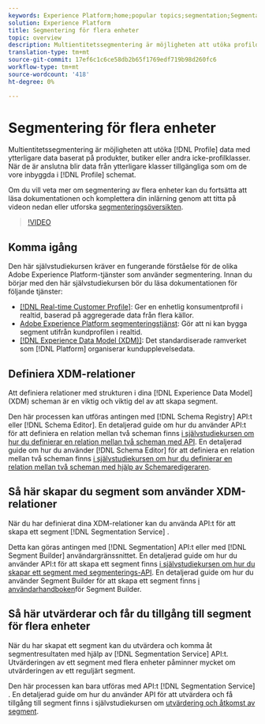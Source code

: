 ```yaml
---
keywords: Experience Platform;home;popular topics;segmentation;Segmentation;segment service;segments;Segments;multi-entity;multi-entity segmentation;multi-entity segments;
solution: Experience Platform
title: Segmentering för flera enheter
topic: overview
description: Multientitetssegmentering är möjligheten att utöka profildata med ytterligare data baserat på produkter, butiker eller andra icke-profilklasser. När de är anslutna blir data från ytterligare klasser tillgängliga som om de vore inbyggda i profilschemat.
translation-type: tm+mt
source-git-commit: 17ef6c1c6ce58db2b65f1769edf719b98d260fc6
workflow-type: tm+mt
source-wordcount: '418'
ht-degree: 0%

---
```



# Segmentering för flera enheter

Multientitetssegmentering är möjligheten att utöka [!DNL Profile] data med ytterligare data baserat på produkter, butiker eller andra icke-profilklasser. När de är anslutna blir data från ytterligare klasser tillgängliga som om de vore inbyggda i [!DNL Profile] schemat.

Om du vill veta mer om segmentering av flera enheter kan du fortsätta att läsa dokumentationen och komplettera din inlärning genom att titta på videon nedan eller utforska [segmenteringsöversikten](./home.md).

>[!VIDEO](https://video.tv.adobe.com/v/28947?quality=12&learn=on)

## Komma igång

Den här självstudiekursen kräver en fungerande förståelse för de olika Adobe Experience Platform-tjänster som använder segmentering. Innan du börjar med den här självstudiekursen bör du läsa dokumentationen för följande tjänster:

- [[!DNL Real-time Customer Profile]](../profile/home.md): Ger en enhetlig konsumentprofil i realtid, baserad på aggregerade data från flera källor.
- [Adobe Experience Platform segmenteringstjänst](./home.md): Gör att ni kan bygga segment utifrån kundprofilen i realtid.
- [[!DNL Experience Data Model (XDM)]](../xdm/home.md): Det standardiserade ramverket som [!DNL Platform] organiserar kundupplevelsedata.

## Definiera XDM-relationer

Att definiera relationer med strukturen i dina [!DNL Experience Data Model] (XDM) scheman är en viktig och viktig del av att skapa segment.

Den här processen kan utföras antingen med [!DNL Schema Registry] API:t eller [!DNL Schema Editor]. En detaljerad guide om hur du använder API:t för att definiera en relation mellan två scheman finns [i självstudiekursen om hur du definierar en relation mellan två scheman med API](../xdm/tutorials/relationship-api.md). En detaljerad guide om hur du använder [!DNL Schema Editor] för att definiera en relation mellan två scheman finns [i självstudiekursen om hur du definierar en relation mellan två scheman med hjälp av Schemaredigeraren](../xdm/tutorials/relationship-ui.md).

## Så här skapar du segment som använder XDM-relationer

När du har definierat dina XDM-relationer kan du använda API:t för att skapa ett segment [!DNL Segmentation Service] .

Detta kan göras antingen med [!DNL Segmentation] API:t eller med [!DNL Segment Builder] användargränssnittet. En detaljerad guide om hur du använder API:t för att skapa ett segment finns [i självstudiekursen om hur du skapar ett segment med segmenterings-API](./tutorials/create-a-segment.md). En detaljerad guide om hur du använder Segment Builder för att skapa ett segment finns [i användarhandboken](./ui/overview.md)för Segment Builder.

## Så här utvärderar och får du tillgång till segment för flera enheter

När du har skapat ett segment kan du utvärdera och komma åt segmentresultaten med hjälp av [!DNL Segmentation Service] API:t. Utvärderingen av ett segment med flera enheter påminner mycket om utvärderingen av ett reguljärt segment.

Den här processen kan bara utföras med API:t [!DNL Segmentation Service] . En detaljerad guide om hur du använder API för att utvärdera och få tillgång till segment finns i självstudiekursen om [utvärdering och åtkomst av segment](./tutorials/evaluate-a-segment.md).